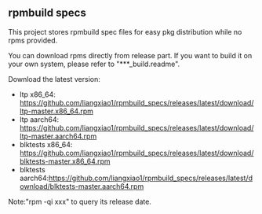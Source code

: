 ## rpmbuild specs
This project stores rpmbuild spec files for easy pkg distribution while no rpms provided.

You can download rpms directly from release part.
If you want to build it on your own system, please refer to "***_build.readme".

Download the latest version:

- ltp x86_64: https://github.com/liangxiao1/rpmbuild_specs/releases/latest/download/ltp-master.x86_64.rpm
- ltp aarch64: https://github.com/liangxiao1/rpmbuild_specs/releases/latest/download/ltp-master.aarch64.rpm
- blktests x86_64: https://github.com/liangxiao1/rpmbuild_specs/releases/latest/download/blktests-master.x86_64.rpm
- blktests aarch64:https://github.com/liangxiao1/rpmbuild_specs/releases/latest/download/blktests-master.aarch64.rpm

Note:"rpm -qi xxx" to query its release date.
